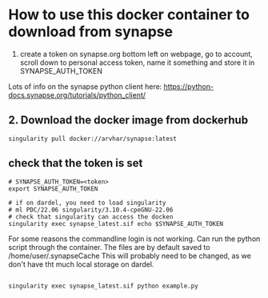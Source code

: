 # How to use this docker container to download from synapse

1.  create a token on synapse.org
bottom left on webpage, go to account, scroll down to personal access token, name it something and store it in SYNAPSE_AUTH_TOKEN


Lots of info on the synapse python client here:
https://python-docs.synapse.org/tutorials/python_client/

## 2.  Download the docker image from dockerhub


```{bash}
singularity pull docker://arvhar/synapse:latest
```

## check that the token is set
```{bash}
# SYNAPSE_AUTH_TOKEN=<token>
export SYNAPSE_AUTH_TOKEN

# if on dardel, you need to load singularity
# ml PDC/22.06 singularity/3.10.4-cpeGNU-22.06
# check that singularity can access the docken
singularity exec synapse_latest.sif echo $SYNAPSE_AUTH_TOKEN
```


For some reasons the commandline login is not working. Can run the python script through the container.
The files are by default saved to /home/user/.synapseCache
This will probably need to be changed, as we don't have tht much local storage on dardel.


```{bash}

singularity exec synapse_latest.sif python example.py

```
